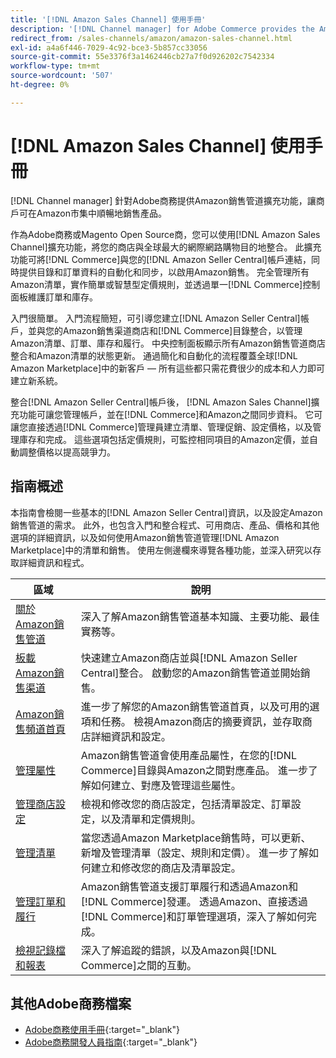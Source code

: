 ```yaml
---
title: '[!DNL Amazon Sales Channel] 使用手冊'
description: '[!DNL Channel manager] for Adobe Commerce provides the Amazon sales channel extension to enable merchants to seamlessly sell products in the [!DNL Amazon Marketplace].'
redirect_from: /sales-channels/amazon/amazon-sales-channel.html
exl-id: a4a6f446-7029-4c92-bce3-5b857cc33056
source-git-commit: 55e3376f3a1462446cb27a7f0d926202c7542334
workflow-type: tm+mt
source-wordcount: '507'
ht-degree: 0%

---
```


# [!DNL Amazon Sales Channel] 使用手冊

[!DNL Channel manager] 針對Adobe商務提供Amazon銷售管道擴充功能，讓商戶可在Amazon市集中順暢地銷售產品。

作為Adobe商務或Magento Open Source商，您可以使用[!DNL Amazon Sales Channel]擴充功能，將您的商店與全球最大的網際網路購物目的地整合。 此擴充功能可將[!DNL Commerce]與您的[!DNL Amazon Seller Central]帳戶連結，同時提供目錄和訂單資料的自動化和同步，以啟用Amazon銷售。 完全管理所有Amazon清單，實作簡單或智慧型定價規則，並透過單一[!DNL Commerce]控制面板維護訂單和庫存。

入門很簡單。 入門流程簡短，可引導您建立[!DNL Amazon Seller Central]帳戶，並與您的Amazon銷售渠道商店和[!DNL Commerce]目錄整合，以管理Amazon清單、訂單、庫存和履行。 中央控制面板顯示所有Amazon銷售管道商店整合和Amazon清單的狀態更新。 通過簡化和自動化的流程覆蓋全球[!DNL Amazon Marketplace]中的新客戶 — 所有這些都只需花費很少的成本和人力即可建立新系統。

整合[!DNL Amazon Seller Central]帳戶後， [!DNL Amazon Sales Channel]擴充功能可讓您管理帳戶，並在[!DNL Commerce]和Amazon之間同步資料。 它可讓您直接透過[!DNL Commerce]管理員建立清單、管理促銷、設定價格，以及管理庫存和完成。 這些選項包括定價規則，可監控相同項目的Amazon定價，並自動調整價格以提高競爭力。

## 指南概述

本指南會檢閱一些基本的[!DNL Amazon Seller Central]資訊，以及設定Amazon銷售管道的需求。 此外，也包含入門和整合程式、可用商店、產品、價格和其他選項的詳細資訊，以及如何使用Amazon銷售管道管理[!DNL Amazon Marketplace]中的清單和銷售。 使用左側邊欄來導覽各種功能，並深入研究以存取詳細資訊和程式。

| 區域 | 說明 |
|----|----|
| [關於Amazon銷售管道](./about-amazon-sales-channel.md) | 深入了解Amazon銷售管道基本知識、主要功能、最佳實務等。 |
| [板載Amazon銷售渠道](./amazon-onboarding-home.md) | 快速建立Amazon商店並與[!DNL Amazon Seller Central]整合。 啟動您的Amazon銷售管道並開始銷售。 |
| [Amazon銷售頻道首頁](./amazon-sales-channel-home.md) | 進一步了解您的Amazon銷售管道首頁，以及可用的選項和任務。 檢視Amazon商店的摘要資訊，並存取商店詳細資訊和設定。 |
| [管理屬性](./attributes-view.md) | Amazon銷售管道會使用產品屬性，在您的[!DNL Commerce]目錄與Amazon之間對應產品。 進一步了解如何建立、對應及管理這些屬性。 |
| [管理商店設定](./ob-store-review.md) | 檢視和修改您的商店設定，包括清單設定、訂單設定，以及清單和定價規則。 |
| [管理清單](./managing-product-listings.md) | 當您透過Amazon Marketplace銷售時，可以更新、新增及管理清單（設定、規則和定價）。 進一步了解如何建立和修改您的商店及清單設定。 |
| [管理訂單和履行](./managing-orders.md) | Amazon銷售管道支援訂單履行和透過Amazon和[!DNL Commerce]發運。 透過Amazon、直接透過[!DNL Commerce]和訂單管理選項，深入了解如何完成。 |
| [檢視記錄檔和報表](./amazon-logs-reports.md) | 深入了解追蹤的錯誤，以及Amazon與[!DNL Commerce]之間的互動。 |

## 其他Adobe商務檔案

- [Adobe商務使用手冊](https://docs.magento.com/user-guide/){:target=&quot;_blank&quot;}
- [Adobe商務開發人員指南](https://devdocs.magento.com/){:target=&quot;_blank&quot;}
